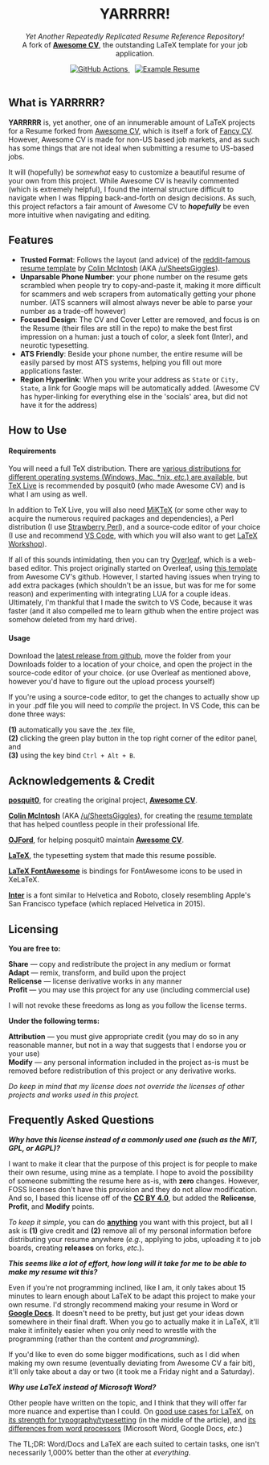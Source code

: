 <h1 align="center">
  YARRRRR! 
</h1>

<p align="center">
  <i>Yet Another Repeatedly Replicated Resume Reference Repository!</i><br>
  A fork of <b><a href="https://github.com/posquit0/Awesome-CV">Awesome CV</a></b>, the outstanding LaTeX template for your job application.
</p>

<div align="center">
  <a href="https://github.com/johnathangallagher/resume/actions/workflows/main.yml">
    <img alt="GitHub Actions" src="https://github.com/johnathangallagher/resume/actions/workflows/main.yml/badge.svg"/>
  </a>
  <span style="margin: 0 10px 0 0;"> </span>
  <a href="https://github.com/johnathangallagher/resume/master/examples/resume.pdf">
    <img alt="Example Resume" src="https://img.shields.io/badge/resume-pdf-007318.svg"/>
  </a>
</div>
<br>

## What is YARRRRR?

**YARRRRR** is, yet another, one of an innumerable amount of LaTeX projects for a Resume forked from [Awesome CV](https://github.com/posquit0/Awesome-CV), which is itself a fork of [Fancy CV](https://www.sharelatex.com/templates/cv-or-resume/fancy-cv). However, Awesome CV is made for non-US based job markets, and as such has some things that are not ideal when submitting a resume to US-based jobs. 

It will (hopefully) be *somewhat* easy to customize a beautiful resume of your own from this project. While Awesome CV is heavily commented (which is extremely helpful), I found the internal structure difficult to navigate when I was flipping back-and-forth on design decisions. As such, this project refactors a fair amount of Awesome CV to ***hopefully*** be even more intuitive when navigating and editing.


## Features

* **Trusted Format**: Follows the layout (and advice) of the <a href="https://www.reddit.com/r/jobs/comments/7y8k6p/im_an_exrecruiter_for_some_of_the_top_companies/">reddit-famous resume template</a> by <a href="https://www.linkedin.com/in/colindmcintosh/">Colin McIntosh</a> (AKA <a href="https://www.reddit.com/user/SheetsGiggles/">/u/SheetsGiggles</a>).
* **Unparsable Phone Number**: your phone number on the resume gets scrambled when people try to copy-and-paste it, making it more difficult for scammers and web scrapers from automatically getting your phone number. (ATS scanners will almost always never be able to parse your number as a trade-off however)
* **Focused Design**: The CV and Cover Letter are removed, and focus is on the Resume (their files are still in the repo) to make the best first impression on a human: just a touch of color, a sleek font (Inter), and neurotic typesetting.
* **ATS Friendly**: Beside your phone number, the entire resume will be easily parsed by most ATS systems, helping you fill out more applications faster.
* **Region Hyperlink**: When you write your address as ```State``` or ```City, State```, a link for Google maps will be automatically added. (Awesome CV has hyper-linking for everything else in the 'socials' area, but did not have it for the address) 


## How to Use

#### Requirements

You will need a full TeX distribution. There are [various distributions for different operating systems (Windows, Mac, \*nix, <i>etc</i>.) are available](http://tex.stackexchange.com/q/55437), but [TeX Live](https://www.tug.org/texlive/) is recommended by posquit0 (who made Awesome CV) and is what I am using as well.

In addition to TeX Live, you will also need [MiKTeX](https://miktex.org/download) (or some other way to acquire the numerous required packages and dependencies), a Perl distribution (I use [Strawberry Perl](https://strawberryperl.com/)), and a source-code editor of your choice (I use and recommend [VS Code](https://code.visualstudio.com/), with which you will also want to get [LaTeX Workshop](https://marketplace.visualstudio.com/items?itemName=James-Yu.latex-workshop)).

If all of this sounds intimidating, then you can try [Overleaf](https://www.overleaf), which is a web-based editor. This project originally started on Overleaf, using [this template](https://www.overleaf.com/latex/templates/awesome-cv/dfnvtnhzhhbm) from Awesome CV's github. However, I started having issues when trying to add extra packages (which shouldn't be an issue, but was for me for some reason) and experimenting with integrating LUA for a couple ideas. Ultimately, I'm thankful that I made the switch to VS Code, because it was faster (and it also compelled me to learn github when the entire project was somehow deleted from my hard drive).

#### Usage

Download the [latest release from github](https://github.com/johnathangallagher/resume/releases), move the folder from your Downloads folder to a location of your choice, and open the project in the source-code editor of your choice. (or use Overleaf as mentioned above, however you'd have to figure out the upload process yourself)

If you're using a source-code editor, to get the changes to actually show up in your .pdf file you will need to *compile* the project. In VS Code, this can be done three ways:

<b>(1)</b> automatically you save the .tex file, <br>
<b>(2)</b> clicking the green play button in the top right corner of the editor panel, and <br>
<b>(3)</b> using the key bind ```Ctrl + Alt + B```.


## Acknowledgements & Credit

[**posquit0**](https://github.com/posquit0), for creating the original project, [**Awesome CV**](https://github.com/posquit0/Awesome-CV).

[**Colin McIntosh**](https://www.linkedin.com/in/colindmcintosh/) (AKA <a href="https://www.reddit.com/user/SheetsGiggles/">/u/SheetsGiggles</a>), for creating the [resume template](https://sheetsresume.com/resume-template/) that has helped countless people in their professional life.

[**OJFord**](https://github.com/OJFord), for helping posquit0 maintain [**Awesome CV**](https://github.com/posquit0/Awesome-CV).

[**LaTeX**](https://www.latex-project.org), the typesetting system that made this resume possible. 

[**LaTeX FontAwesome**](https://github.com/furl/latex-fontawesome) is bindings for FontAwesome icons to be used in XeLaTeX.

[**Inter**](https://fonts.google.com/specimen/Inter) is a font similar to Helvetica and Roboto, closely resembling Apple's San Francisco typeface (which replaced Helvetica in 2015).


## Licensing

**You are free to:**

<b>Share</b> — copy and redistribute the project in any medium or format</p1><br>
<b>Adapt</b> — remix, transform, and build upon the project</p1><br>
<b>Relicense</b> — license derivative works in any manner</p1><br>
<b>Profit</b> — you may use this project for any use (including commercial use)</p1><br>

I will not revoke these freedoms as long as you follow the license terms.

**Under the following terms:**

<b>Attribution</b> — you must give appropriate credit (you may do so in any reasonable manner, but not in a way that suggests that I endorse you or your use)</p1><br>
<b>Modify</b> — any personal information included in the project as-is must be removed before redistribution of this project or any derivative works.</p1><br>

*Do keep in mind that my license does not override the licenses of other projects and works used in this project.*

## Frequently Asked Questions

***Why have this license instead of a commonly used one (such as the MIT, GPL, or AGPL)?***

I want to make it clear that the purpose of this project is for people to make their own resume, using mine as a template. I hope to avoid the possibility of someone submitting the resume here as-is, with **zero** changes. However, FOSS licenses don't have this provision and they do not allow modification. And so, I based this license off of the **<a href="https://creativecommons.org/licenses/by/4.0/">CC BY 4.0</a>**, but added the **Relicense**, **Profit**, and **Modify** points.

*To keep it simple*, you can do **<u>anything</u>** you want with this project, but all I ask is **(1)** give credit and **(2)** remove all of my personal information before distributing your resume anywhere (*e.g.*, applying to jobs, uploading it to job boards, creating **releases** on forks, *etc.*).

***This seems like a lot of effort, how long will it take for me to be able to make my resume wit this?***

Even if you're not programming inclined, like I am, it only takes about 15 minutes to learn enough about LaTeX to be adapt this project to make your own resume. I'd strongly recommend making your resume in Word or **<a href="https://docs.google.com">Google Docs</a>**. It doesn't need to be pretty, but just get your ideas down somewhere in their final draft. When you go to actually make it in LaTeX, it'll make it infinitely easier when you only need to wrestle with the programming (rather than the content *and programming*).

If you'd like to even do some bigger modifications, such as I did when making my own resume (eventually deviating from Awesome CV a fair bit), it'll only take about a day or two (it took me a Friday night and a Saturday).

***Why use LaTeX instead of Microsoft Word?***

Other people have written on the topic, and I think that they will offer far more nuance and expertise than I could. On <a href="https://jmtirado.net/why-you-should-learn-latex-or-at-least-give-it-a-try/">good use cases for LaTeX</a>, on <a href="https://www.lode.de/blog/comparing-word-and-latex">its strength for typography/typesetting</a> (in the middle of the article), and <a href="https://blog.orvium.io/latex-over-word/">its differences from word processors</a> (Microsoft Word, Google Docs, <i>etc</i>.)

The TL;DR: Word/Docs and LaTeX are each suited to certain tasks, one isn't necessarily 1,000% better than the other at *everything*.
